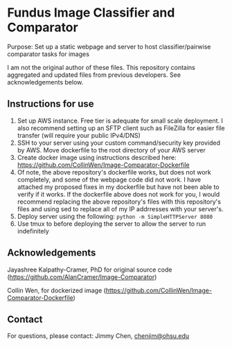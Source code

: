 # Fundus Image Classifier and Comparator

Purpose: Set up a static webpage and server to host classifier/pairwise comparator tasks for images 

I am not the original author of these files. This repository contains aggregated and updated files from previous developers. See acknowledgements below.

## Instructions for use
1. Set up AWS instance. Free tier is adequate for small scale deployment. I also recommend setting up an SFTP client such as FileZilla for easier file transfer (will require your public IPv4/DNS) 
2. SSH to your server using your custom command/security key provided by AWS. Move dockerfile to the root directory of your AWS server 
3. Create docker image using instructions described here: https://github.com/CollinWen/Image-Comparator-Dockerfile
4. Of note, the above repository's dockerfile works, but does not work completely, and some of the webpage code did not work. I have attached my proposed fixes in my dockerfile but have not been able to verify if it works. If the dockerfile above does not work for you, I would recommend replacing the above repository's files with this repository's files and using sed to replace all of my IP addrresses with your server's.
5. Deploy server using the following:
```python -m SimpleHTTPServer 8080```
6. Use tmux to before deploying the server to allow the server to run indefinitely

## Acknowledgements
Jayashree Kalpathy-Cramer, PhD for original source code (https://github.com/AlanCramer/Image-Comparator)

Collin Wen, for dockerized image (https://github.com/CollinWen/Image-Comparator-Dockerfile)

## Contact
For questions, please contact:
Jimmy Chen, chenjim@ohsu.edu
